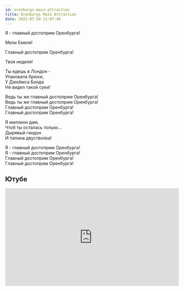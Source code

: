 ```yaml
---
id: orenburgs-main-attraction
title: Orenburgs Main Attraction
date: 2021-07-24 11:07:46
---
```


Я - главный достоприм Оренбурга!

Мели Емеля!

Главный достоприм Оренбурга!

Твоя неделя!

Ты едешь в Лондон -  
Упаковала брюки,  
У Джеймса Бонда  
Не видел такой суки!

Ведь ты же главный достоприм Оренбурга!  
Ведь ты же главный достоприм Оренбурга!  
Главный достоприм Оренбурга!  
Главный достоприм Оренбурга!

Я миллион дам,  
Чтоб ты осталась только...  
Дырявый гандон  
И папина двустволка!

Я - главный достоприм Оренбурга!  
Я - главный достоприм Оренбурга!  
Главный достоприм Оренбурга!  
Главный достоприм Оренбурга!

## Ютубе

<iframe width="560" height="315" src="https://www.youtube.com/embed/0NbXnUtlhyw" title="YouTube video player" frameborder="0" allow="accelerometer; autoplay; clipboard-write; encrypted-media; gyroscope; picture-in-picture" allowfullscreen></iframe>
